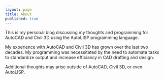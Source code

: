 ```yaml
---
layout: page
title: About
published: true
---
```


This is my personal blog discussing my thoughts and programming for AutoCAD and Civil 3D using the AutoLISP programming language.

My experience with AutoCAD and Civil 3D has grown over the last two decades. My programming was necessitated by the need to automate tasks to standardize output and increase efficiancy in CAD drafting and design.

Additional thoughts may arise outside of AutoCAD, Civil 3D, or even AutoLISP.
